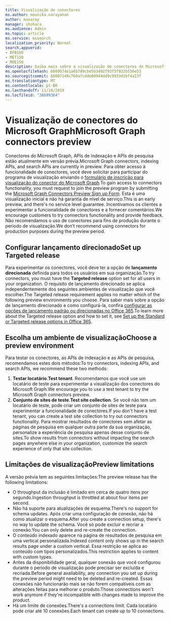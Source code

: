 ```yaml
---
title: Visualização de conectores
ms.author: mounika.narayanan
author: monaray
manager: shohara
ms.audience: Admin
ms.topic: article
ms.service: mssearch
localization_priority: Normal
search.appverid:
- BFB160
- MET150
- MOE150
description: Saiba mais sobre a visualização de conectores do Microsoft Graph para o Microsoft Search.
ms.openlocfilehash: 6080674e1a6b789cbe5b3492f93f5f932b536e53
ms.sourcegitcommit: 68087149c769a7cdde80944dd9c9933d2bf4a23f
ms.translationtype: MT
ms.contentlocale: pt-BR
ms.lasthandoff: 11/18/2019
ms.locfileid: "38699364"
---
```

# <a name="microsoft-graph-connectors-preview"></a><span data-ttu-id="c3775-103">Visualização de conectores do Microsoft Graph</span><span class="sxs-lookup"><span data-stu-id="c3775-103">Microsoft Graph connectors preview</span></span>

<span data-ttu-id="c3775-104">Conectores do Microsoft Graph, APIs de indexação e APIs de pesquisa estão atualmente em versão prévia.</span><span class="sxs-lookup"><span data-stu-id="c3775-104">Microsoft Graph connectors, indexing APIs, and search APIs are currently in preview.</span></span> <span data-ttu-id="c3775-105">Para obter acesso à funcionalidade de conectores, você deve solicitar para participar do programa de visualização enviando o <a href="https://forms.office.com/Pages/ResponsePage.aspx?id=v4j5cvGGr0GRqy180BHbRxWYgu82J_RFnMMATAS6_chUNVYwNU1CMDNZUDBSSDZKWVo2RDJDRjRLQi4u" target="_blank">formulário de inscrição para visualização do conector do Microsoft Graph</a>.</span><span class="sxs-lookup"><span data-stu-id="c3775-105">To gain access to connectors functionality, you must request to join the preview program by submitting the <a href="https://forms.office.com/Pages/ResponsePage.aspx?id=v4j5cvGGr0GRqy180BHbRxWYgu82J_RFnMMATAS6_chUNVYwNU1CMDNZUDBSSDZKWVo2RDJDRjRLQi4u" target="_blank">Microsoft Graph Connectors Preview Sign up Form</a>.</span></span> <span data-ttu-id="c3775-106">Esta é uma visualização inicial e não há garantia de nível de serviço.</span><span class="sxs-lookup"><span data-stu-id="c3775-106">This is an early preview, and there's no service level guarantee.</span></span> <span data-ttu-id="c3775-107">Incentivamos os clientes a experimentar a funcionalidade de conectores e a fornecer comentários.</span><span class="sxs-lookup"><span data-stu-id="c3775-107">We encourage customers to try connectors functionality and provide feedback.</span></span> <span data-ttu-id="c3775-108">Não recomendamos o uso de conectores para fins de produção durante o período de visualização.</span><span class="sxs-lookup"><span data-stu-id="c3775-108">We don’t recommend using connectors for production purposes during the preview period.</span></span>

## <a name="set-up-targeted-release"></a><span data-ttu-id="c3775-109">Configurar lançamento direcionado</span><span class="sxs-lookup"><span data-stu-id="c3775-109">Set up Targeted release</span></span>
<span data-ttu-id="c3775-110">Para experimentar os conectores, você deve ter a opção de **lançamento direcionada** definida para todos os usuários em sua organização.</span><span class="sxs-lookup"><span data-stu-id="c3775-110">To try connectors, you must have the **Targeted release** option set for all users in your organization.</span></span> <span data-ttu-id="c3775-111">O requisito de lançamento direcionado se aplica independentemente dos seguintes ambientes de visualização que você escolher.</span><span class="sxs-lookup"><span data-stu-id="c3775-111">The Targeted release requirement applies no matter which of the following preview environments you choose.</span></span>
<span data-ttu-id="c3775-112">Para saber mais sobre a opção de lançamento direcionado e como configurá-la, confira <a href="https://docs.microsoft.com/office365/admin/manage/release-options-in-office-365?view=o365-worldwide" target="_blank">configurar as opções de lançamento padrão ou direcionadas no Office 365</a>.</span><span class="sxs-lookup"><span data-stu-id="c3775-112">To learn more about the Targeted release option and how to set it, see <a href="https://docs.microsoft.com/office365/admin/manage/release-options-in-office-365?view=o365-worldwide" target="_blank">Set up the Standard or Targeted release options in Office 365</a>.</span></span>

## <a name="choose-a-preview-environment"></a><span data-ttu-id="c3775-113">Escolha um ambiente de visualização</span><span class="sxs-lookup"><span data-stu-id="c3775-113">Choose a preview environment</span></span> 
<span data-ttu-id="c3775-114">Para testar os conectores, as APIs de indexação e as APIs de pesquisa, recomendamos estes dois métodos:</span><span class="sxs-lookup"><span data-stu-id="c3775-114">To try connectors, indexing APIs, and search APIs, we recommend these two methods:</span></span>
1. <span data-ttu-id="c3775-115">**Testar locatário**.</span><span class="sxs-lookup"><span data-stu-id="c3775-115">**Test tenant**.</span></span>  <span data-ttu-id="c3775-116">Recomendamos que você use um locatário de teste para experimentar a visualização dos conectores do Microsoft Graph.</span><span class="sxs-lookup"><span data-stu-id="c3775-116">We encourage you to use a test tenant to try the Microsoft Graph connectors preview.</span></span>
2. <span data-ttu-id="c3775-117">**Conjunto de sites de teste**.</span><span class="sxs-lookup"><span data-stu-id="c3775-117">**Test site collection**.</span></span> <span data-ttu-id="c3775-118">Se você não tem um locatário de teste, pode criar um conjunto de sites de teste para experimentar a funcionalidade de conectores.</span><span class="sxs-lookup"><span data-stu-id="c3775-118">If you don't have a test tenant, you can create a test site collection to try out connectors functionality.</span></span> <span data-ttu-id="c3775-119">Para mostrar resultados de conectores sem afetar as páginas de pesquisa em qualquer outra parte da sua organização, personalize a experiência de pesquisa apenas desse conjunto de sites.</span><span class="sxs-lookup"><span data-stu-id="c3775-119">To show results from connectors without impacting the search pages anywhere else in your organization, customize the search experience of only that site collection.</span></span>

## <a name="preview-limitations"></a><span data-ttu-id="c3775-120">Limitações de visualização</span><span class="sxs-lookup"><span data-stu-id="c3775-120">Preview limitations</span></span>
<span data-ttu-id="c3775-121">A versão prévia tem as seguintes limitações:</span><span class="sxs-lookup"><span data-stu-id="c3775-121">The preview release has the following limitations:</span></span>
* <span data-ttu-id="c3775-122">O throughput da inclusão é limitado em cerca de quatro itens por segundo.</span><span class="sxs-lookup"><span data-stu-id="c3775-122">Ingestion throughput is throttled at about four items per second.</span></span>
* <span data-ttu-id="c3775-123">Não há suporte para atualizações de esquema.</span><span class="sxs-lookup"><span data-stu-id="c3775-123">There's no support for schema updates.</span></span> <span data-ttu-id="c3775-124">Após criar uma configuração de conexão, não há como atualizar o esquema.</span><span class="sxs-lookup"><span data-stu-id="c3775-124">After you create a connection setup, there's no way to update the schema.</span></span> <span data-ttu-id="c3775-125">Você só pode excluir e recriar a conexão.</span><span class="sxs-lookup"><span data-stu-id="c3775-125">You can only delete and re-create the connection.</span></span>
* <span data-ttu-id="c3775-126">O conteúdo indexado aparece na página de resultados de pesquisa em uma vertical personalizada.</span><span class="sxs-lookup"><span data-stu-id="c3775-126">Indexed content only shows up in the search results page under a custom vertical.</span></span> <span data-ttu-id="c3775-127">Essa restrição se aplica ao conteúdo com tipos personalizados.</span><span class="sxs-lookup"><span data-stu-id="c3775-127">This restriction applies to content with custom types.</span></span>
* <span data-ttu-id="c3775-128">Antes da disponibilidade geral, qualquer conexão que você configurou durante o período de visualização pode precisar ser excluída e recriada.</span><span class="sxs-lookup"><span data-stu-id="c3775-128">Before general availability, any connection you set up during the preview period might need to be deleted and re-created.</span></span> <span data-ttu-id="c3775-129">Essas conexões não funcionarão mais se não forem compatíveis com as alterações feitas para melhorar o produto.</span><span class="sxs-lookup"><span data-stu-id="c3775-129">Those connections won't work anymore if they're incompatible with changes made to improve the product.</span></span>
* <span data-ttu-id="c3775-130">Há um limite de conexões.</span><span class="sxs-lookup"><span data-stu-id="c3775-130">There's a connections limit.</span></span> <span data-ttu-id="c3775-131">Cada locatário pode criar até 10 conexões.</span><span class="sxs-lookup"><span data-stu-id="c3775-131">Each tenant can create up to 10 connections.</span></span>
